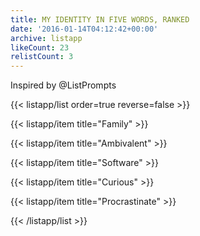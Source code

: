```yaml
---
title: MY IDENTITY IN FIVE WORDS, RANKED
date: '2016-01-14T04:12:42+00:00'
archive: listapp
likeCount: 23
relistCount: 3
---
```


Inspired by @ListPrompts

<!--more-->

{{< listapp/list order=true reverse=false >}}

   {{< listapp/item title="Family" >}}

   {{< listapp/item title="Ambivalent" >}}

   {{< listapp/item title="Software" >}}

   {{< listapp/item title="Curious" >}}

   {{< listapp/item title="Procrastinate" >}}

{{< /listapp/list >}}
